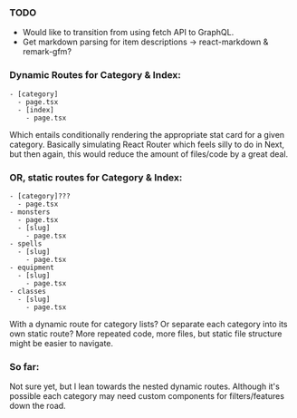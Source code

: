 ### TODO
* Would like to transition from using fetch API to GraphQL.
* Get markdown parsing for item descriptions -> react-markdown & remark-gfm?

### Dynamic Routes for Category & Index:
```
- [category]
  - page.tsx
  - [index]
    - page.tsx
```
Which entails conditionally rendering the appropriate stat card for a given category.
Basically simulating React Router which feels silly to do in Next, but then again,
this would reduce the amount of files/code by a great deal.

### OR, static routes for Category & Index:
```
- [category]???
  - page.tsx
- monsters
  - page.tsx
  - [slug]
    - page.tsx
- spells
  - [slug]
    - page.tsx
- equipment
  - [slug]
    - page.tsx
- classes
  - [slug]
    - page.tsx
```

With a dynamic route for category lists? Or separate each category into its own static route?
More repeated code, more files, but static file structure might be easier to navigate.

### So far:
Not sure yet, but I lean towards the nested dynamic routes. Although it's possible each category
may need custom components for filters/features down the road.